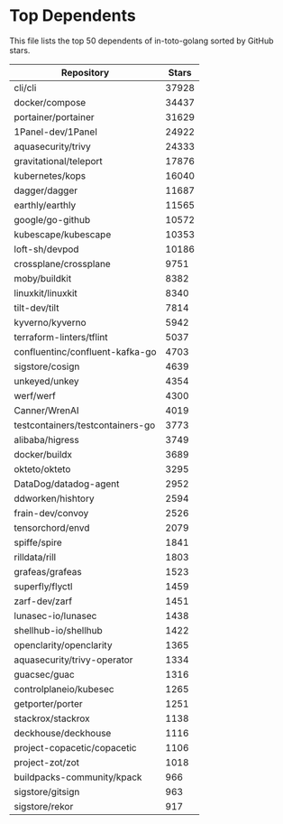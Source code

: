 
# Top Dependents

This file lists the top 50 dependents of in-toto-golang sorted by GitHub stars.

| Repository | Stars |
|------------|-------|
| cli/cli | 37928 |
| docker/compose | 34437 |
| portainer/portainer | 31629 |
| 1Panel-dev/1Panel | 24922 |
| aquasecurity/trivy | 24333 |
| gravitational/teleport | 17876 |
| kubernetes/kops | 16040 |
| dagger/dagger | 11687 |
| earthly/earthly | 11565 |
| google/go-github | 10572 |
| kubescape/kubescape | 10353 |
| loft-sh/devpod | 10186 |
| crossplane/crossplane | 9751 |
| moby/buildkit | 8382 |
| linuxkit/linuxkit | 8340 |
| tilt-dev/tilt | 7814 |
| kyverno/kyverno | 5942 |
| terraform-linters/tflint | 5037 |
| confluentinc/confluent-kafka-go | 4703 |
| sigstore/cosign | 4639 |
| unkeyed/unkey | 4354 |
| werf/werf | 4300 |
| Canner/WrenAI | 4019 |
| testcontainers/testcontainers-go | 3773 |
| alibaba/higress | 3749 |
| docker/buildx | 3689 |
| okteto/okteto | 3295 |
| DataDog/datadog-agent | 2952 |
| ddworken/hishtory | 2594 |
| frain-dev/convoy | 2526 |
| tensorchord/envd | 2079 |
| spiffe/spire | 1841 |
| rilldata/rill | 1803 |
| grafeas/grafeas | 1523 |
| superfly/flyctl | 1459 |
| zarf-dev/zarf | 1451 |
| lunasec-io/lunasec | 1438 |
| shellhub-io/shellhub | 1422 |
| openclarity/openclarity | 1365 |
| aquasecurity/trivy-operator | 1334 |
| guacsec/guac | 1316 |
| controlplaneio/kubesec | 1265 |
| getporter/porter | 1251 |
| stackrox/stackrox | 1138 |
| deckhouse/deckhouse | 1116 |
| project-copacetic/copacetic | 1106 |
| project-zot/zot | 1018 |
| buildpacks-community/kpack | 966 |
| sigstore/gitsign | 963 |
| sigstore/rekor | 917 |
